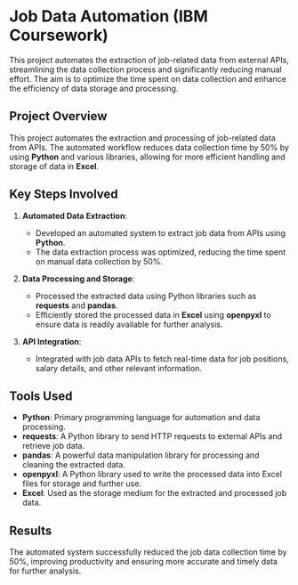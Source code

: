 # Job Data Automation (IBM Coursework)

This project automates the extraction of job-related data from external APIs, streamlining the data collection process and significantly reducing manual effort. The aim is to optimize the time spent on data collection and enhance the efficiency of data storage and processing.

## Project Overview

This project automates the extraction and processing of job-related data from APIs. The automated workflow reduces data collection time by 50% by using **Python** and various libraries, allowing for more efficient handling and storage of data in **Excel**.

## Key Steps Involved

1. **Automated Data Extraction**:
   - Developed an automated system to extract job data from APIs using **Python**.
   - The data extraction process was optimized, reducing the time spent on manual data collection by 50%.

2. **Data Processing and Storage**:
   - Processed the extracted data using Python libraries such as **requests** and **pandas**.
   - Efficiently stored the processed data in **Excel** using **openpyxl** to ensure data is readily available for further analysis.

3. **API Integration**:
   - Integrated with job data APIs to fetch real-time data for job positions, salary details, and other relevant information.

## Tools Used

- **Python**: Primary programming language for automation and data processing.
- **requests**: A Python library to send HTTP requests to external APIs and retrieve job data.
- **pandas**: A powerful data manipulation library for processing and cleaning the extracted data.
- **openpyxl**: A Python library used to write the processed data into Excel files for storage and further use.
- **Excel**: Used as the storage medium for the extracted and processed job data.

## Results

The automated system successfully reduced the job data collection time by 50%, improving productivity and ensuring more accurate and timely data for further analysis.

